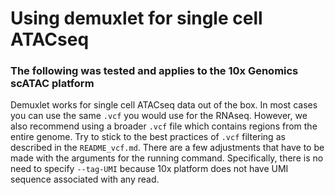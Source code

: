 # Using demuxlet for single cell ATACseq
### The following was tested and applies to the 10x Genomics scATAC platform 
Demuxlet works for single cell ATACseq data out of the box. In most cases you can use the same `.vcf` you would use
for the RNAseq. However, we also recommend using a broader `.vcf` file which contains regions from the entire genome. 
Try to stick to the best practices of `.vcf` filtering as described in the `README_vcf.md`.
There are a few adjustments that have to be made with the arguments for the running command.
Specifically, there is no need to specify `--tag-UMI` because 10x platform does not have UMI sequence associated with any read.  
